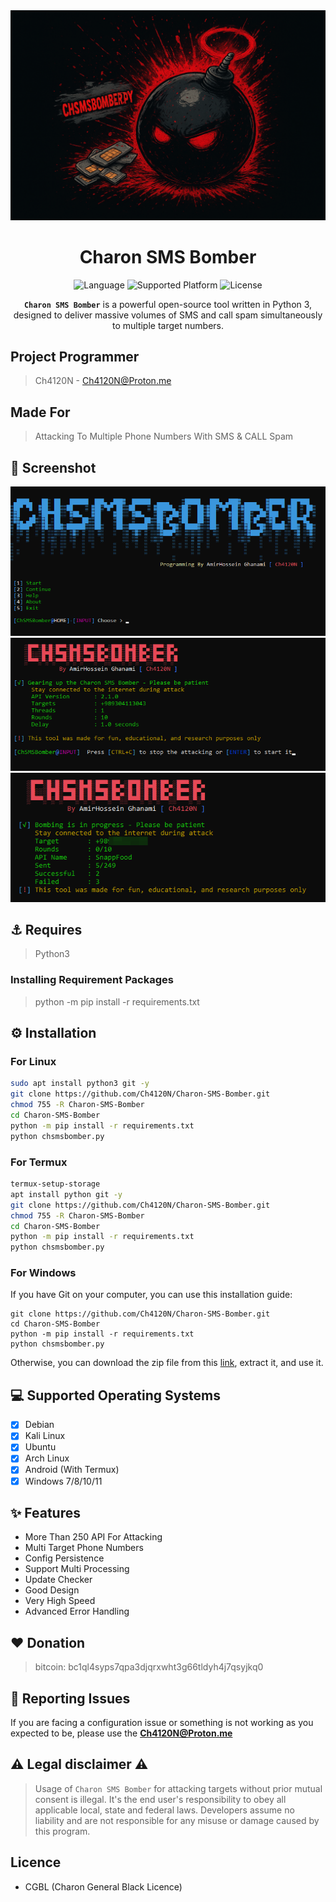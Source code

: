 <head>
  <meta name="google-site-verification" content="l4gzIHopgDDt57xRYeRvJZ5DYgg4lLb-qPciUxhNxkY" />
</head>
<div align="center">
  <img alt="Charon SMS Bomber" src="images/logo.png" width="650"> 
  <h1>Charon SMS Bomber</h1>
  <img alt="Language" src="https://img.shields.io/badge/Language-Python%203.9-blue?style=for-the-badge">
  <img alt="Supported Platform" src="https://img.shields.io/badge/Platform-All_Platforms-red?style=for-the-badge">
  <img alt="License" src="https://img.shields.io/badge/Licence-CGBL-orange?style=for-the-badge">
  <p>
<code><strong>Charon SMS Bomber</strong></code> is a powerful open-source tool written in Python 3, designed to deliver massive volumes of SMS and call spam simultaneously to multiple target numbers.
  </p>
</div>


## Project Programmer
> Ch4120N - Ch4120N@Proton.me

## Made For
> Attacking To Multiple Phone Numbers With SMS & CALL Spam

## 👀 Screenshot
<img src="images/prev1.png">
<img src="images/prev2.png">
<img src="images/prev3.png">

## ⚓ Requires
> Python3

### Installing Requirement Packages
> python -m pip install -r requirements.txt

## ⚙️ Installation

### For Linux

```bash
sudo apt install python3 git -y
git clone https://github.com/Ch4120N/Charon-SMS-Bomber.git
chmod 755 -R Charon-SMS-Bomber
cd Charon-SMS-Bomber
python -m pip install -r requirements.txt
python chsmsbomber.py
```

### For Termux
```bash
termux-setup-storage
apt install python git -y
git clone https://github.com/Ch4120N/Charon-SMS-Bomber.git
chmod 755 -R Charon-SMS-Bomber
cd Charon-SMS-Bomber
python -m pip install -r requirements.txt
python chsmsbomber.py
```

### For Windows
If you have Git on your computer, you can use this installation guide: 
```batch
git clone https://github.com/Ch4120N/Charon-SMS-Bomber.git
cd Charon-SMS-Bomber
python -m pip install -r requirements.txt
python chsmsbomber.py
```
Otherwise, you can download the zip file from this [link](https://github.com/Ch4120N/Charon-SMS-Bomber/releases), extract it, and use it.

## 💻 Supported Operating Systems
- [X] Debian
- [X] Kali Linux
- [X] Ubuntu
- [X] Arch Linux
- [X] Android (With Termux)
- [X] Windows 7/8/10/11

## ✨ Features
* More Than 250 API For Attacking
* Multi Target Phone Numbers
* Config Persistence
* Support Multi Processing
* Update Checker
* Good Design
* Very High Speed
* Advanced Error Handling

## ❤️ Donation 
> bitcoin:   bc1ql4syps7qpa3djqrxwht3g66tldyh4j7qsyjkq0

## 🚨 Reporting Issues

If you are facing a configuration issue or something is not working as you expected to be, please use the **Ch4120N@Proton.me**

## ⚠️ Legal disclaimer ⚠️

> Usage of `Charon SMS Bomber` for attacking targets without prior mutual consent is illegal. It's the end user's responsibility to obey all applicable local, state and federal laws. Developers assume no liability and are not responsible for any misuse or damage caused by this program.

## Licence
* CGBL (Charon General Black Licence)
